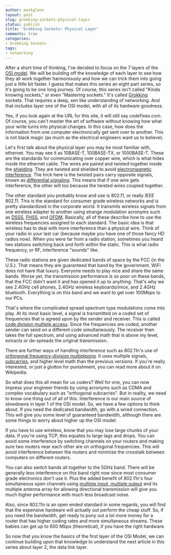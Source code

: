 ```yaml
---
author: markglenn
layout: post
slug: grokking-sockets-physical-layer
status: publish
title: 'Grokking Sockets: Physical Layer'
comments: true
categories:
- Grokking Sockets
tags:
- networking
---
```


After a short time of thinking, I've decided to focus on the 7 layers of
the [OSI model](http://en.wikipedia.org/wiki/OSI_model). We will be
building off the knowledge of each layer to see how they all work
together harmoniously and how we can trick them into going just a little
bit faster. I guess that makes this series an eight part series, so it's
going to be one long journey. Of course, this series isn't called "Kinda
knowing sockets," or even "Mastering sockets." It's called
[Grokking](http://en.wikipedia.org/wiki/Grok) sockets. That requires a
deep, xen like understanding of networking. And that includes layer one
of the OSI model, with all of its hardware goodness.

<!--more-->

Yes, if you look
again at the URL for this site, it will still say *code*fixes.com. Of
course, you can't master the art of software without knowing how what
your write turns into physical changes. In this case, how does the
information from one computer electronically get sent over to another.
This is not black magic (as much as the electrical engineers want us to
believe).

Let's first talk about the physical layer you may be most
familiar with, ethernet. You may see it as 10BASE-T, 100BASE-TX, or
1000BASE-T. These are the standards for communicating over copper wire,
which is what hides inside the ethernet cable. The wires are paired and
twisted together inside the
[shielding](http://en.wikipedia.org/wiki/Shielded_cable). They are
twisted and shielded to avoid [electromagnetic interference](http://en.wikipedia.org/wiki/Electromagnetic_interference).
The trick here is the twisted pairs carry opposite signals, known as
[differential signaling](http://en.wikipedia.org/wiki/Differential_signaling). This
means that if one wire gets interference, the other will too because the
twisted wires coupled together.

The other standard you probably know and
use is 802.11, or really IEEE 802.11. This is the standard for consumer
grade wireless networks and is pretty standardized in the corporate
world. It transmits wireless signals from one wireless adapter to
another using strange modulation acronyms such as
[DSSS](http://en.wikipedia.org/wiki/Direct-sequence_spread_spectrum),
[FHSS](http://en.wikipedia.org/wiki/Frequency-hopping_spread_spectrum),
and
[OFDM](http://en.wikipedia.org/wiki/Orthogonal_frequency-division_multiplexing).
Basically, all of these describe how to use the wireless frequencies
assigned to each standard. The basic idea is that wireless has to deal
with more interference than a physical wire. Think of your radio in your
last car (because maybe you have one of those fancy HD radios now). When
you were far from a radio station, sometimes you heard two stations
switching back and forth within the static. This is what radio
frequency, or RF, interference "sounds" like.

These radio stations are
given dedicated bands of space by the FCC (in the U.S.). That means they
are guaranteed that band by the government. WiFi does not have that
luxury. Everyone needs to play nice and share the same bands. Worse yet,
the transmission performance is so poor on these bands, that the FCC
didn't want it and has opened it up to anything. That's why we see
2.4GHz cell phones, 2.4GHz wireless keyboards/mice, and 2.4GHz
bluetooth. Everything is on this band and we want to get over 100Mbps to
our PCs.

That's where the complicated spread spectrum type modulations
come into play. At its most basic level, a signal is transmitted on a
coded set of frequencies that is agreed upon by the sender and receiver.
This is called [code division multiple
access](http://en.wikipedia.org/wiki/Code_division_multiple_access).
Since the frequencies are coded, another sender can send on a different
code simultaneously. The receiver then takes the full spectrum, and
using advanced math that is above my level, extracts or de-spreads the
original transmission.

There are further ways of handling interference
such as 802.11n's use of [orthogonal frequency-division
multiplexing](http://en.wikipedia.org/wiki/Orthogonal_frequency-division_multiplexing).
It uses multiple signals,
[subcarries](http://en.wikipedia.org/wiki/Subcarrier), and higher level
math than the previous versions. If you're really interested, or just a
glutton for punishment, you can read more about it on Wikipedia.

So what
does this all mean for us coders? Well for one, you can now impress your
engineer friends by using acronyms such as CDMA and complex vocabulary
such as "orthogonal subcarries". But in reality, we need to know one
thing out of all of this. Interference is our main source of slowdowns
in layer 1 of the OSI model. So, we have a few options to think about.
If you need the dedicated bandwidth, go with a wired connection. This
will give you some level of guaranteed bandwidth, although there are
some things to worry about higher up the OSI model.

If you have to use
wireless, know that you may lose large chunks of your data. If you're
using TCP, this equates to large lags and drops. You can avoid some
interference by switching channels on your routers and making sure two
routers near each other are on orthogonal frequencies. This will avoid
interference between the routers and minimize the crosstalk between
computers on different routers.

You can also switch bands all together
to the 5GHz band. There will be generally less interference on this band
right now since most consumer grade electronics don't use it. Plus the
added benefit of 802.11n's four simultaneous open channels using
[multiple input, multiple
output](http://en.wikipedia.org/wiki/Multiple-input_multiple-output) and
its multiple antenna array for allowing directional transmission will
give you much higher performance with much less broadcast noise.

Also,
since 802.11n is an open ended standard in some regards, you will find
that the expensive hardware will actually out perform the cheap stuff.
So, if you need the bandwidth, get ready to pony out a lot more money
for a router that has higher coding rates and more simultaneous streams.
These babies can get up to 600 Mbps (theoretical), if you have the right
hardware.

So now that you know the basics of the first layer of the OSI
Model, we can continue building upon that knowledge to understand the
next article in this series about layer 2, the data link layer.
